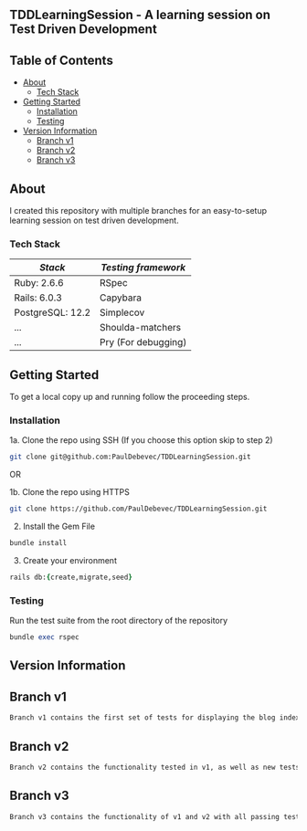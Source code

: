 ## TDDLearningSession - A learning session on Test Driven Development

## Table of Contents

* [About](#about)
  * [Tech Stack](#tech-stack)
* [Getting Started](#getting-started)
  * [Installation](#installation)
  * [Testing](#testing)
* [Version Information](#version-information)
  * [Branch v1](#branch-v1)
  * [Branch v2](#branch-v2)
  * [Branch v3](#branch-v3)

## About

I created this repository with multiple branches for an easy-to-setup learning session on test driven development.

### Tech Stack

***Stack*** | ***Testing framework***
------------ | -------------
Ruby: 2.6.6| RSpec
Rails: 6.0.3 | Capybara
PostgreSQL: 12.2 | Simplecov
... | Shoulda-matchers
... | Pry (For debugging)


## Getting Started

To get a local copy up and running follow the proceeding steps.

### Installation

1a. Clone the repo using SSH (If you choose this option skip to step 2)
```sh
git clone git@github.com:PaulDebevec/TDDLearningSession.git
```
OR

1b. Clone the repo using HTTPS
```sh
git clone https://github.com/PaulDebevec/TDDLearningSession.git
```
2. Install the Gem File
```ruby
bundle install
```
3. Create your environment
```ruby
rails db:{create,migrate,seed}
```

### Testing

Run the test suite from the root directory of the repository

```ruby
bundle exec rspec
```

## Version Information

## Branch v1
```sh
Branch v1 contains the first set of tests for displaying the blog index page
```

## Branch v2
```sh
Branch v2 contains the functionality tested in v1, as well as new tests to implement blog_posts, and the one to many relationship between blogs and blog_posts
```

## Branch v3
```sh
Branch v3 contains the functionality of v1 and v2 with all passing tests.
```
